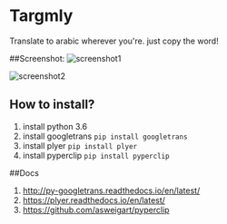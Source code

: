 # Targmly
Translate to arabic wherever you're. just copy the word!

##Screenshot:
![screenshot1](https://github.com/zeyadetman/Targmly/blob/master/screenshots/screenshot1.jpg)

![screenshot2](https://github.com/zeyadetman/Targmly/blob/master/screenshots/screenshot2.jpg)


## How to install?
1. install python 3.6
1. install googletrans `pip install googletrans`
1. install plyer `pip install plyer`
1. install pyperclip `pip install pyperclip`


##Docs
1. http://py-googletrans.readthedocs.io/en/latest/
1. https://plyer.readthedocs.io/en/latest/
1. https://github.com/asweigart/pyperclip
